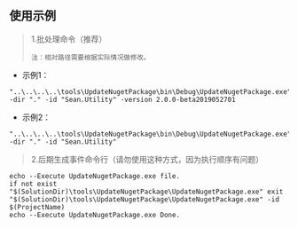 ## 使用示例

> 1.批处理命令（推荐）
>
> `注：相对路径需要根据实际情况做修改。`

- 示例1：
```
"..\..\..\..\tools\UpdateNugetPackage\bin\Debug\UpdateNugetPackage.exe" -dir "." -id "Sean.Utility" -version 2.0.0-beta2019052701
```
- 示例2：
```
"..\..\..\..\tools\UpdateNugetPackage\bin\Debug\UpdateNugetPackage.exe" -dir "." -id "Sean.Utility"
```

> 2.后期生成事件命令行（请勿使用这种方式，因为执行顺序有问题）

```
echo --Execute UpdateNugetPackage.exe file.
if not exist "$(SolutionDir)\tools\UpdateNugetPackage\UpdateNugetPackage.exe" exit
"$(SolutionDir)\tools\UpdateNugetPackage\UpdateNugetPackage.exe" -id $(ProjectName)
echo --Execute UpdateNugetPackage.exe Done.
```